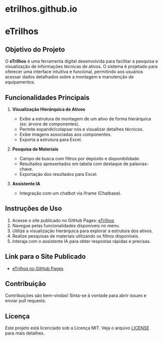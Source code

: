 # etrilhos.github.io

# eTrilhos

## Objetivo do Projeto
O **eTrilhos** é uma ferramenta digital desenvolvida para facilitar a pesquisa e visualização de informações técnicas de ativos. O sistema é projetado para oferecer uma interface intuitiva e funcional, permitindo aos usuários acessar dados detalhados sobre a montagem e manutenção de equipamentos.

## Funcionalidades Principais
1. **Visualização Hierárquica de Ativos**
   - Exibe a estrutura de montagem de um ativo de forma hierárquica (ex: árvore de componentes).
   - Permite expandir/colapsar nós e visualizar detalhes técnicos.
   - Exibe imagens associadas aos componentes.
   - Exporta a estrutura para Excel.

2. **Pesquisa de Materiais**
   - Campo de busca com filtros por depósito e disponibilidade.
   - Resultados apresentados em tabela com destaque de palavras-chave.
   - Exportação dos resultados para Excel.

3. **Assistente IA**
   - Integração com um chatbot via iframe (Chatbase).

## Instruções de Uso
1. Acesse o site publicado no GitHub Pages: [eTrilhos](https://m-rfl.github.io/etrilhos.github.io/)
2. Navegue pelas funcionalidades disponíveis no menu.
3. Utilize a visualização hierárquica para explorar a estrutura dos ativos.
4. Realize pesquisas de materiais utilizando os filtros disponíveis.
5. Interaja com o assistente IA para obter respostas rápidas e precisas.

## Link para o Site Publicado
- [eTrilhos no GitHub Pages](https://m-rfl.github.io/etrilhos.github.io/)

## Contribuição
Contribuições são bem-vindas! Sinta-se à vontade para abrir issues e enviar pull requests.

## Licença
Este projeto está licenciado sob a Licença MIT. Veja o arquivo [LICENSE](LICENSE) para mais detalhes.
